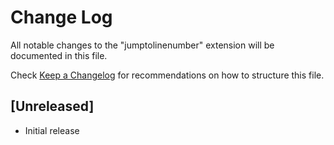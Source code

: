 # Change Log
All notable changes to the "jumptolinenumber" extension will be documented in this file.

Check [Keep a Changelog](http://keepachangelog.com/) for recommendations on how to structure this file.

## [Unreleased]
- Initial release